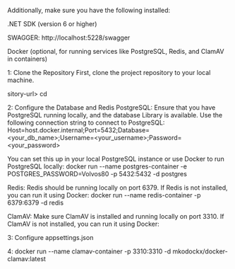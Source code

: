 
Additionally, make sure you have the following installed:

.NET SDK (version 6 or higher) 

SWAGGER: http://localhost:5228/swagger

Docker (optional, for running services like PostgreSQL, Redis, and ClamAV in containers)

1: Clone the Repository
First, clone the project repository to your local machine.

sitory-url>
cd <project-directory>

2: Configure the Database and Redis
PostgreSQL:
Ensure that you have PostgreSQL running locally, and the database Library is available. Use the following connection string to connect to PostgreSQL:
Host=host.docker.internal;Port=5432;Database=<your_db_name>;Username=<your_username>;Password=<your_password>

You can set this up in your local PostgreSQL instance or use Docker to run PostgreSQL locally:
docker run --name postgres-container -e POSTGRES_PASSWORD=Volvos80 -p 5432:5432 -d postgres

Redis:
Redis should be running locally on port 6379. If Redis is not installed, you can run it using Docker:
docker run --name redis-container -p 6379:6379 -d redis

ClamAV:
Make sure ClamAV is installed and running locally on port 3310. If ClamAV is not installed, you can run it using Docker:


3: Configure appsettings.json

4: docker run --name clamav-container -p 3310:3310 -d mkodockx/docker-clamav:latest
